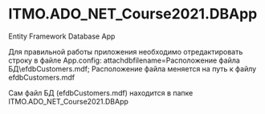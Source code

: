 # ITMO.ADO_NET_Course2021.DBApp
Entity Framework Database App

Для правильной работы приложения необходимо отредактировать строку в файле App.config:
attachdbfilename=Расположение файла БД\efdbCustomers.mdf; Расположение файла меняется на путь к файлу efdbCustomers.mdf


Сам файл БД (efdbCustomers.mdf) находится в папке ITMO.ADO_NET_Course2021.DBApp

